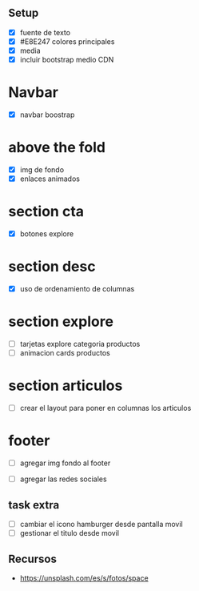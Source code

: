 ## Setup

* [x] fuente de texto
* [x] #E8E247 colores principales
* [x] media
* [x] incluir bootstrap medio CDN

# Navbar
* [x] navbar boostrap 

# above the fold 
* [x] img de fondo
* [x] enlaces animados

# section cta
* [x] botones explore

# section desc
* [x] uso de ordenamiento de columnas

# section explore 
* [ ] tarjetas explore categoria productos 
* [ ] animacion cards productos

# section articulos 
* [ ] crear el layout para poner en columnas los articulos 

# footer 
* [ ] agregar img fondo al footer 
* [ ] agregar las redes sociales 



## task extra
* [ ] cambiar el icono hamburger desde pantalla movil
* [ ] gestionar el titulo desde movil

## Recursos
* https://unsplash.com/es/s/fotos/space